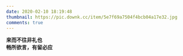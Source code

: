```yaml
---
date: 2020-02-10 18:19:48
thumbnail: https://pic.downk.cc/item/5e7f69a7504f4bcb04a17e32.jpg
comments: true
---
```


**来而不往非礼也**  
**畅所欲言，有留必应**
